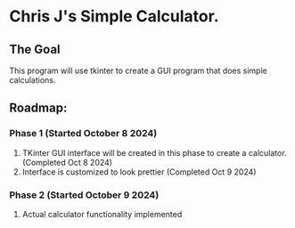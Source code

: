 # Chris J's Simple Calculator.
## The Goal
This program will use tkinter to create a GUI program that does simple calculations.
## Roadmap:

### Phase 1 (Started October 8 2024)
1. TKinter GUI interface will be created in this phase to create a calculator. (Completed Oct 8 2024)
2. Interface is customized to look prettier (Completed Oct 9 2024)

### Phase 2 (Started October 9 2024)
1. Actual calculator functionality implemented

